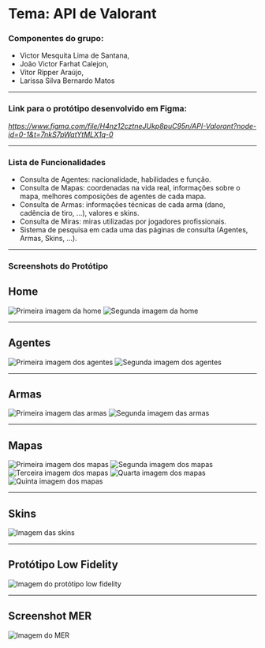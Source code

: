 # **Tema: API de Valorant**
### Componentes do grupo: 
* Victor Mesquita Lima de Santana, 
* João Victor Farhat Calejon, 
* Vitor Ripper Araújo, 
* Larissa Silva Bernardo Matos
***
### Link para o protótipo desenvolvido em Figma: 

*https://www.figma.com/file/H4nz12cztneJUkp8puC95n/API-Valorant?node-id=0-1&t=7nkS7pWatYtMLX1q-0*

***
### Lista de Funcionalidades

* Consulta de Agentes: nacionalidade, habilidades e função.
* Consulta de Mapas: coordenadas na vida real, informações sobre o mapa, melhores composições de agentes de cada mapa.
* Consulta de Armas: informações técnicas de cada arma (dano, cadência de tiro, ...), valores e skins.
* Consulta de Miras: miras utilizadas por jogadores profissionais.
* Sistema de pesquisa em cada uma das páginas de consulta (Agentes, Armas, Skins, ...).
***
### Screenshots do Protótipo

## Home
![Primeira imagem da home](/assets/home-1.png)
![Segunda imagem da home](/assets/home-2.png)
***

## Agentes
![Primeira imagem dos agentes](/assets/agentes-1.png)
![Segunda imagem dos agentes](/assets/agentes-2.png)
***

## Armas
![Primeira imagem das armas](/assets/armas-1.PNG)
![Segunda imagem das armas](/assets/armas-2.PNG)
***

## Mapas
![Primeira imagem dos mapas](/assets/mapas-1.png)
![Segunda imagem dos mapas](/assets/mapas-2.png)
![Terceira imagem dos mapas](/assets/mapas-3.png)
![Quarta imagem dos mapas](/assets/mapas-4.png)
![Quinta imagem dos mapas](/assets/mapas-5.png)
***

## Skins
![Imagem das skins](/assets/skins.png)
***

## Protótipo Low Fidelity
![Imagem do protótipo low fidelity](/assets/low-fidelity.png)

***
## Screenshot MER
![Imagem do MER](/assets/MER_VALORANT.JPG)

